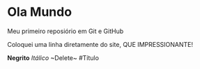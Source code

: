 # Ola Mundo
 Meu primeiro reposiório em Git e GitHub

 Coloquei uma linha diretamente do site, QUE IMPRESSIONANTE!
 
**Negrito**
*Itálico*
~Delete~
#Título
